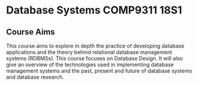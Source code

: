 # Database Systems COMP9311 18S1  

## Course Aims
This course aims to explore in depth the practice of developing database applications and the theory behind relational database management systems (RDBMSs). This course focuses on Database Design. It will also give an overview of the technologies used in implementing database management systems and the past, present and future of database systems and database research.
